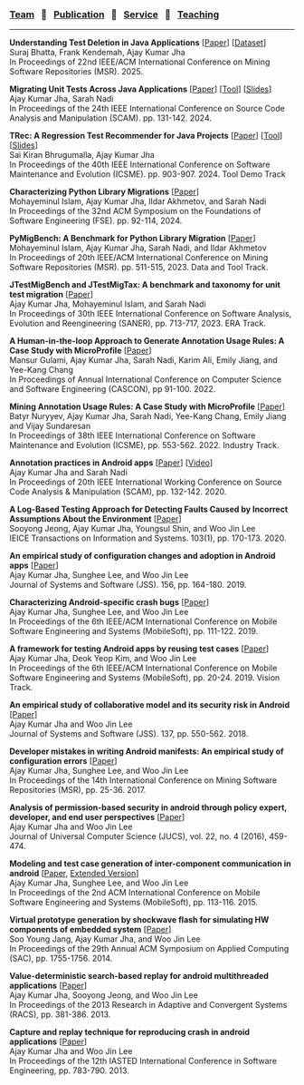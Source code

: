 
### [Team](stamlab.md) &nbsp;&nbsp;🌴&nbsp;&nbsp; [Publication](publications.md) &nbsp;&nbsp;🌴&nbsp;&nbsp; [Service](services.md) &nbsp;&nbsp;🌴&nbsp;&nbsp; [Teaching](teaching.md)
***
<b>Understanding Test Deletion in Java Applications</b> [<a href="papers/msr25.pdf" target="_blank">Paper</a>] [<a href="https://github.com/STAM-NDSU/UnderstandingTestDeletion" target="_blank">Dataset</a>] 
<br>Suraj Bhatta, Frank Kendemah, Ajay Kumar Jha
<br>In Proceedings of 22nd IEEE/ACM International Conference on Mining Software Repositories (MSR). 2025.


<b>Migrating Unit Tests Across Java Applications</b> [<a href="papers/scam24.pdf" target="_blank">Paper</a>] [<a href="https://github.com/STAM-NDSU/JTestMigrator" target="_blank">Tool</a>] [<a href="https://docs.google.com/presentation/d/188pq3VdLkBIrre0ExEXy2mpdOqr2Pu7UVMyGVXK2iKw/edit?usp=sharing" target="_blank">Slides</a>]
<br>Ajay Kumar Jha, Sarah Nadi
<br>In Proceedings of the 24th IEEE International Conference on Source Code Analysis and Manipulation (SCAM). pp. 131-142. 2024.


<b>TRec: A Regression Test Recommender for Java Projects</b> [<a href="papers/icsme24.pdf" target="_blank">Paper</a>] [<a href="https://github.com/STAM-NDSU/TRec" target="_blank">Tool</a>] [<a href="https://docs.google.com/presentation/d/1WzQWVb0k_5IB-iWl0DmoGKrPY3iw3KjqWVkh__xnkAk/edit?usp=sharing" target="_blank">Slides</a>]
<br>Sai Kiran Bhrugumalla, Ajay Kumar Jha
<br>In Proceedings of the 40th IEEE International Conference on Software Maintenance and Evolution (ICSME). pp. 903-907. 2024. Tool Demo Track


<b>Characterizing Python Library Migrations</b> [<a href="papers/fse24.pdf" target="_blank">Paper</a>]
<br>Mohayeminul Islam, Ajay Kumar Jha, Ildar Akhmetov, and Sarah Nadi 
<br>In Proceedings of the 32nd ACM Symposium on the Foundations of Software Engineering (FSE). pp. 92-114, 2024. 


<b>PyMigBench: A Benchmark for Python Library Migration</b> [<a href="papers/msr23.pdf" target="_blank">Paper</a>]
<br>Mohayeminul Islam, Ajay Kumar Jha, Sarah Nadi, and Ildar Akhmetov
<br>In Proceedings of 20th IEEE/ACM International Conference on Mining Software Repositories (MSR). pp. 511-515, 2023. Data and Tool Track.


<b>JTestMigBench and JTestMigTax: A benchmark and taxonomy for unit test migration</b> [<a href="papers/saner23.pdf" target="_blank">Paper</a>] 
<br>Ajay Kumar Jha, Mohayeminul Islam, and Sarah Nadi
<br>In Proceedings of 30th IEEE International Conference on Software Analysis, Evolution and Reengineering (SANER), pp. 713-717, 2023. ERA Track.


<b>A Human-in-the-loop Approach to Generate Annotation Usage Rules: A Case Study with MicroProfile</b> [<a href="papers/cascon22.pdf" target="_blank">Paper</a>]
<br>Mansur Gulami, Ajay Kumar Jha, Sarah Nadi, Karim Ali, Emily Jiang, and Yee-Kang Chang
<br>In Proceedings of Annual International Conference on Computer Science and Software Engineering (CASCON), pp 91-100. 2022.


<b>Mining Annotation Usage Rules: A Case Study with MicroProfile</b> [<a href="papers/icsme22.pdf" target="_blank">Paper</a>]
<br>Batyr Nuryyev, Ajay Kumar Jha, Sarah Nadi, Yee-Kang Chang, Emily Jiang and Vijay Sundaresan
<br>In Proceedings of 38th IEEE International Conference on Software Maintenance and Evolution (ICSME), pp. 553-562. 2022. Industry Track.


<b>Annotation practices in Android apps</b> [<a href="papers/scam20.pdf" target="_blank">Paper</a>] [<a href="https://youtu.be/3SVqE7ZK4GI" target="_blank">Video</a>]
<br>Ajay Kumar Jha and Sarah Nadi
<br>In Proceedings of 20th IEEE International Working Conference on Source Code Analysis & Manipulation (SCAM), pp. 132-142. 2020.


<b>A Log-Based Testing Approach for Detecting Faults Caused by Incorrect Assumptions About the Environment</b> [<a href="papers/ieice20.pdf" target="_blank">Paper</a>]
<br>Sooyong Jeong, Ajay Kumar Jha, Youngsul Shin, and Woo Jin Lee
<br>IEICE Transactions on Information and Systems. 103(1), pp. 170-173. 2020.


<b>An empirical study of configuration changes and adoption in Android apps</b> [<a href="papers/jss19.pdf" target="_blank">Paper</a>]
<br>Ajay Kumar Jha, Sunghee Lee, and Woo Jin Lee
<br>Journal of Systems and Software (JSS). 156, pp. 164-180. 2019.


<b>Characterizing Android-specific crash bugs</b> [<a href="papers/mobilesoft19.pdf" target="_blank">Paper</a>]
<br>Ajay Kumar Jha, Sunghee Lee, and Woo Jin Lee
<br>In Proceedings of the 6th IEEE/ACM International Conference on Mobile Software Engineering and Systems (MobileSoft), pp. 111-122. 2019.


<b>A framework for testing Android apps by reusing test cases</b> [<a href="papers/mobilesoft19vision.pdf" target="_blank">Paper</a>]
<br>Ajay Kumar Jha, Deok Yeop Kim, and Woo Jin Lee
<br>In Proceedings of the 6th IEEE/ACM International Conference on Mobile Software Engineering and Systems (MobileSoft), pp. 20-24. 2019. Vision Track.


<b>An empirical study of collaborative model and its security risk in Android</b> [<a href="papers/jss18.pdf" target="_blank">Paper</a>]
<br>Ajay Kumar Jha and Woo Jin Lee
<br>Journal of Systems and Software (JSS). 137, pp. 550-562. 2018.         


<b>Developer mistakes in writing Android manifests: An empirical study of configuration errors</b> [<a href="papers/msr17.pdf" target="_blank">Paper</a>]
<br>Ajay Kumar Jha, Sunghee Lee, and Woo Jin Lee
<br>In Proceedings of the 14th International Conference on Mining Software Repositories (MSR), pp. 25-36. 2017.          


<b>Analysis of permission-based security in android through policy expert, developer, and end user perspectives</b> [<a href="papers/jucs16.pdf" target="_blank">Paper</a>]
<br>Ajay Kumar Jha and Woo Jin Lee
<br>Journal of Universal Computer Science (JUCS), vol. 22, no. 4 (2016), 459-474.


<b>Modeling and test case generation of inter-component communication in android</b> [<a href="papers/mobilesoft15.pdf" target="_blank">Paper</a>, <a href="papers/mobilesoft15ext.pdf" target="_blank">Extended Version</a>]
<br>Ajay Kumar Jha, Sunghee Lee, and Woo Jin Lee
<br>In Proceedings of the 2nd ACM International Conference on Mobile Software Engineering and Systems (MobileSoft), pp. 113-116. 2015.


<b>Virtual prototype generation by shockwave flash for simulating HW components of embedded system</b> [<a href="https://dl.acm.org/doi/pdf/10.1145/2554850.2559926" target="_blank">Paper</a>]
<br>Soo Young Jang, Ajay Kumar Jha, and Woo Jin Lee
<br>In Proceedings of the 29th Annual ACM Symposium on Applied Computing (SAC), pp. 1755-1756. 2014.


<b>Value-deterministic search-based replay for android multithreaded applications</b> [<a href="papers/racs14.pdf" target="_blank">Paper</a>]
<br>Ajay Kumar Jha, Sooyong Jeong, and Woo Jin Lee
<br>In Proceedings of the 2013 Research in Adaptive and Convergent Systems (RACS), pp. 381-386. 2013.


<b>Capture and replay technique for reproducing crash in android applications</b> [<a href="papers/iasted13.pdf" target="_blank">Paper</a>]
<br>Ajay Kumar Jha and Woo Jin Lee
<br>In Proceedings of the 12th IASTED International Conference in Software Engineering, pp. 783-790. 2013.
